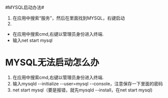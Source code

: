 #MYSQL启动办法#


1. 在应用中搜索“服务”，然后在里面找到MYSQL，右键启动
2. 

  - 在应用中搜索cmd,右键以管理员身份进入终端.
  - 输入net start mysql

# MYSQL无法启动怎么办 #


1. 在应用中搜索cmd,右键以管理员身份进入终端.
2. 输入mysqld --initialize --user=mysql --console，注意保存一下里面的密码
3. net start mysql（要是报错，就先mysqld --install，在net start mysql)